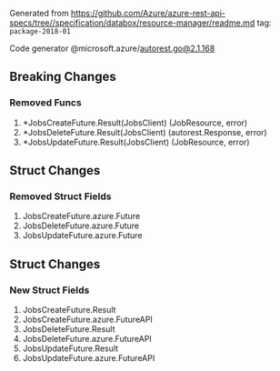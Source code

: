 Generated from https://github.com/Azure/azure-rest-api-specs/tree//specification/databox/resource-manager/readme.md tag: `package-2018-01`

Code generator @microsoft.azure/autorest.go@2.1.168

## Breaking Changes

### Removed Funcs

1. *JobsCreateFuture.Result(JobsClient) (JobResource, error)
1. *JobsDeleteFuture.Result(JobsClient) (autorest.Response, error)
1. *JobsUpdateFuture.Result(JobsClient) (JobResource, error)

## Struct Changes

### Removed Struct Fields

1. JobsCreateFuture.azure.Future
1. JobsDeleteFuture.azure.Future
1. JobsUpdateFuture.azure.Future

## Struct Changes

### New Struct Fields

1. JobsCreateFuture.Result
1. JobsCreateFuture.azure.FutureAPI
1. JobsDeleteFuture.Result
1. JobsDeleteFuture.azure.FutureAPI
1. JobsUpdateFuture.Result
1. JobsUpdateFuture.azure.FutureAPI
